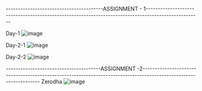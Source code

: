 ----------------------------------------ASSIGNMENT - 1----------------------------------------------------------------------------------------------------

Day-1
![image](https://github.com/user-attachments/assets/81b67edd-d1a9-422a-9920-1ddf907f6937)

Day-2-1
![image](https://github.com/user-attachments/assets/5339f06d-abb6-4279-bb1d-fd0a2566d690)

Day-2-2
![image](https://github.com/user-attachments/assets/0dc14973-bad3-437f-b2a9-c22718633050)



---------------------------------------ASSIGNMENT -2------------------------------------------------------------------------------------------------------------------
Zerodha 
![image](https://github.com/user-attachments/assets/73aa2b3d-bb61-463f-8242-78a98f33734e)

